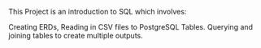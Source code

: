This Project is an introduction to SQL which involves:

Creating ERDs,
 Reading in CSV files to PostgreSQL Tables.
 Querying and joining tables to create multiple outputs. 
 
